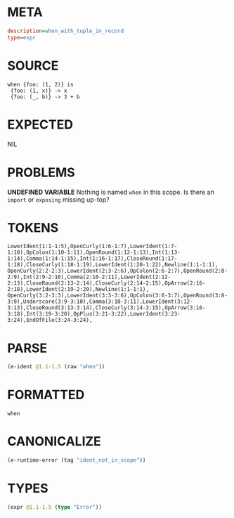 # META
~~~ini
description=when_with_tuple_in_record
type=expr
~~~
# SOURCE
~~~roc
when {foo: (1, 2)} is
 {foo: (1, x)} -> x
 {foo: (_, b)} -> 3 + b
~~~
# EXPECTED
NIL
# PROBLEMS
**UNDEFINED VARIABLE**
Nothing is named `when` in this scope.
Is there an `import` or `exposing` missing up-top?

# TOKENS
~~~zig
LowerIdent(1:1-1:5),OpenCurly(1:6-1:7),LowerIdent(1:7-1:10),OpColon(1:10-1:11),OpenRound(1:12-1:13),Int(1:13-1:14),Comma(1:14-1:15),Int(1:16-1:17),CloseRound(1:17-1:18),CloseCurly(1:18-1:19),LowerIdent(1:20-1:22),Newline(1:1-1:1),
OpenCurly(2:2-2:3),LowerIdent(2:3-2:6),OpColon(2:6-2:7),OpenRound(2:8-2:9),Int(2:9-2:10),Comma(2:10-2:11),LowerIdent(2:12-2:13),CloseRound(2:13-2:14),CloseCurly(2:14-2:15),OpArrow(2:16-2:18),LowerIdent(2:19-2:20),Newline(1:1-1:1),
OpenCurly(3:2-3:3),LowerIdent(3:3-3:6),OpColon(3:6-3:7),OpenRound(3:8-3:9),Underscore(3:9-3:10),Comma(3:10-3:11),LowerIdent(3:12-3:13),CloseRound(3:13-3:14),CloseCurly(3:14-3:15),OpArrow(3:16-3:18),Int(3:19-3:20),OpPlus(3:21-3:22),LowerIdent(3:23-3:24),EndOfFile(3:24-3:24),
~~~
# PARSE
~~~clojure
(e-ident @1.1-1.5 (raw "when"))
~~~
# FORMATTED
~~~roc
when
~~~
# CANONICALIZE
~~~clojure
(e-runtime-error (tag "ident_not_in_scope"))
~~~
# TYPES
~~~clojure
(expr @1.1-1.5 (type "Error"))
~~~
